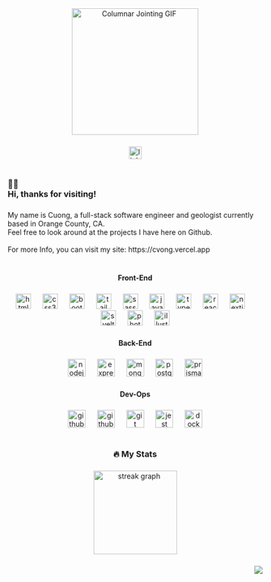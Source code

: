 <div align="center">
  <img height="250" src="https://github.com/CHVong/CHVong/assets/84001929/55e48f52-3b0e-4e93-bdfd-0a894d87c5bd" alt="Columnar Jointing GIF"/>
</div>


###

<div align="center">
  <a href="https://www.linkedin.com/in/cuonghvong/" target="_blank">
    <img src="https://img.shields.io/static/v1?message=LinkedIn&logo=linkedin&label=&color=0077B5&logoColor=white&labelColor=&style=for-the-badge" height="25" alt="linkedin logo"  />
  </a>
</div>

###

<h1 align="center"></h1>

###

<h3 align="left">🙋‍♂️<br>Hi, thanks for visiting!</h3>

###

<p align="left">My name is Cuong, a full-stack software engineer and geologist currently based in Orange County, CA.<br>Feel free to look around at the projects I have here on Github.<br><br>For more Info, you can visit my site: https://cvong.vercel.app</p>

###

<h1 align="left"></h1>

###

<h4 align="center">Front-End</h4>

###

<div align="center">
  <img src="https://cdn.simpleicons.org/html5/E34F26" height="30" alt="html5 logo"  />
  <img width="15" />
  <img src="https://cdn.simpleicons.org/css3/1572B6" height="30" alt="css3 logo"  />
  <img width="15" />
  <img src="https://cdn.simpleicons.org/bootstrap/7952B3" height="30" alt="bootstrap logo"  />
  <img width="15" />
  <img src="https://cdn.simpleicons.org/tailwindcss/06B6D4" height="30" alt="tailwindcss logo"  />
  <img width="15" />
  <img src="https://cdn.simpleicons.org/sass/CC6699" height="30" alt="sass logo"  />
  <img width="15" />
  <img src="https://cdn.simpleicons.org/javascript/F7DF1E" height="30" alt="javascript logo"  />
  <img width="15" />
  <img src="https://cdn.simpleicons.org/typescript/3178C6" height="30" alt="typescript logo"  />
  <img width="15" />
  <img src="https://cdn.simpleicons.org/react/61DAFB" height="30" alt="react logo"  />
  <img width="15" />
  <img src="https://skillicons.dev/icons?i=nextjs" height="30" alt="nextjs logo"  />
  <img width="15" />
  <img src="https://cdn.simpleicons.org/svelte/FF3E00" height="30" alt="svelte logo"  />
  <img width="15" />
  <img src="https://cdn.simpleicons.org/adobephotoshop/31A8FF" height="30" alt="photoshop logo"  />
  <img width="15" />
  <img src="https://cdn.simpleicons.org/adobeillustrator/FF9A00" height="30" alt="illustrator logo"  />
</div>

###

<h4 align="center">Back-End</h4>

###

<div align="center">
  <img src="https://cdn.simpleicons.org/nodedotjs/339933" height="35" alt="nodejs logo"  />
  <img width="15" />
  <img src="https://skillicons.dev/icons?i=express" height="35" alt="express logo"  />
  <img width="15" />
  <img src="https://skillicons.dev/icons?i=mongodb" height="35" alt="mongodb logo"  />
  <img width="15" />
  <img src="https://skillicons.dev/icons?i=postgres" height="35" alt="postgresql logo"  />
  <img width="15" />
  <img src="https://cdn.simpleicons.org/prisma/2D3748" height="35" alt="prisma logo"  />
</div>

###

<h4 align="center">Dev-Ops</h4>

###

<div align="center">
  <img src="https://skillicons.dev/icons?i=github" height="35" alt="github logo"  />
  <img width="15" />
  <img src="https://cdn.simpleicons.org/githubactions/2088FF" height="35" alt="githubactions logo"  />
  <img width="15" />
  <img src="https://cdn.simpleicons.org/git/F05032" height="35" alt="git logo"  />
  <img width="15" />
  <img src="https://cdn.simpleicons.org/jest/C21325" height="35" alt="jest logo"  />
  <img width="15" />
  <img src="https://cdn.simpleicons.org/docker/2496ED" height="35" alt="docker logo"  />
</div>

###

<h1 align="left"></h1>

###

<h3 align="center">🔥   My Stats</h3>

###

<div align="center">
  <img src="https://streak-stats.demolab.com?user=CHVong&locale=en&mode=daily&theme=rose_pine&hide_border=true&border_radius=10&order=3" height="165" alt="streak graph"  />
</div>

###

<div align="right">
  <img src="https://visitor-badge.laobi.icu/badge?page_id=CHVong.CHVong&left_color=darkslategrey&right_color=midnightblue"  />
</div>

###
